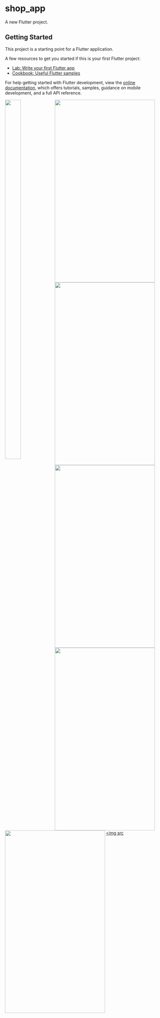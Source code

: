 # shop_app

A new Flutter project.

## Getting Started

This project is a starting point for a Flutter application.

A few resources to get you started if this is your first Flutter project:

- [Lab: Write your first Flutter app](https://docs.flutter.dev/get-started/codelab)
- [Cookbook: Useful Flutter samples](https://docs.flutter.dev/cookbook)

For help getting started with Flutter development, view the
[online documentation](https://docs.flutter.dev/), which offers tutorials,
samples, guidance on mobile development, and a full API reference.


<a href="Screenshot_2022-10-08-14-55-45-87_558bf60659145e014b50b35154246f6f"><img src="https://user-images.githubusercontent.com/94074275/194708775-a9fd71cd-6f74-4f3f-9b92-184e147d05cc.jpg" align="left" height="55%" width="32%" ></a>

<a href="Screenshot_2022-10-08-14-54-07-98_558bf60659145e014b50b35154246f6f"><img src="https://user-images.githubusercontent.com/94074275/194708878-07d5de57-a7dd-4569-89b2-87cb9107c385.jpg" align="left" height="600" width="330" ></a>

<a href="Screenshot_2022-10-08-14-54-07-98_558bf60659145e014b50b35154246f6f"><img src="https://user-images.githubusercontent.com/94074275/194708919-41a29fb5-4cf9-438c-b3b3-e35a5603c60c.jpg" align="left" height="600" width="330" ></a>

<a href="Screenshot_2022-10-08-13-43-59-34_558bf60659145e014b50b35154246f6f"><img src="https://user-images.githubusercontent.com/94074275/194710586-a57e49a5-dd35-4a31-bf7a-800dcd055042.jpg" align="left" height="600" width="330" ></a>

<a href="Screenshot_2022-10-08-13-44-34-01_558bf60659145e014b50b35154246f6f"><img src="https://user-images.githubusercontent.com/94074275/194710630-10873aae-911f-4c0e-b5a1-1d5dbf33d965.jpg" align="left" height="600" width="330" ></a>

<a href="Screenshot_2022-10-08-13-45-21-95_558bf60659145e014b50b35154246f6f"><img src="https://user-images.githubusercontent.com/94074275/194710694-4e5e953e-3314-4c5b-8aea-f6de5da6c5de.jpg" align="left" height="600" width="330" ></a>

<a href="Screenshot_2022-10-08-13-45-30-18_558bf60659145e014b50b35154246f6f"><img src
